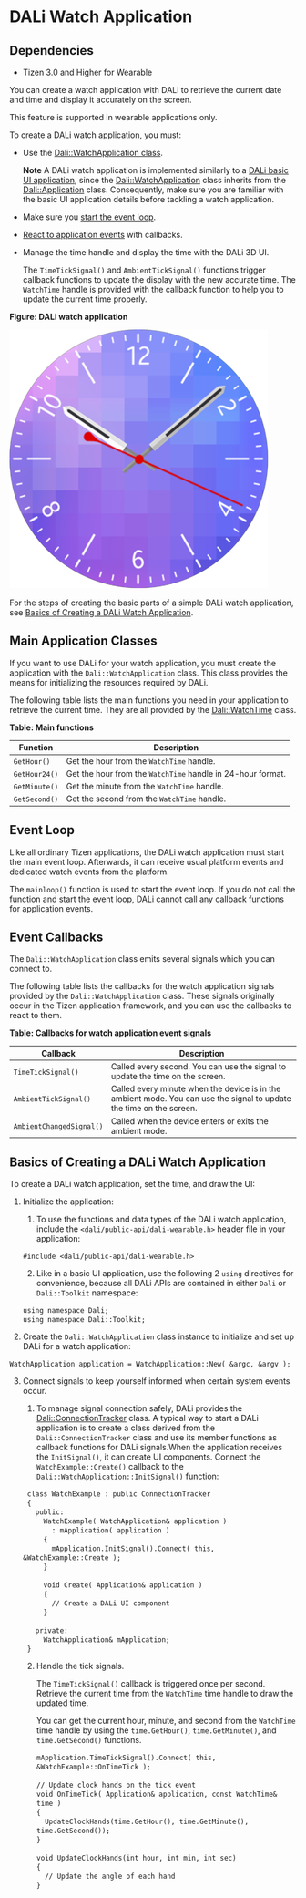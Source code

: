 # DALi Watch Application
## Dependencies
- Tizen 3.0 and Higher for Wearable
 
You can create a watch application with DALi to retrieve the current date and time and display it accurately on the screen.

This feature is supported in wearable applications only.

To create a DALi watch application, you must:

- Use the [Dali::WatchApplication class](#api).

	**Note**
A DALi watch application is implemented similarly to a [DALi basic UI application](dali-basic-app-n.md), since the [Dali::WatchApplication](../../../../org.tizen.native.wearable.apireference/classDali_1_1WatchApplication.html) class inherits from the [Dali::Application](../../../../org.tizen.native.wearable.apireference/classDali_1_1Application.html) class. Consequently, make sure you are familiar with the basic UI application details before tackling a watch application.

- Make sure you [start the event loop](#mainloop).

- [React to application events](#callback) with callbacks.

- Manage the time handle and display the time with the DALi 3D UI.

  The `TimeTickSignal()` and `AmbientTickSignal()` functions trigger callback functions to update the display with the new accurate time. The `WatchTime` handle is provided with the callback function to help you to update the current time properly.

**Figure: DALi watch application**

![DALi watch application](./media/dali_watch_application.png)

For the steps of creating the basic parts of a simple DALi watch application, see [Basics of Creating a DALi Watch Application](#create).

## Main Application Classes

If you want to use DALi for your watch application, you must create the application with the `Dali::WatchApplication` class. This class provides the means for initializing the resources required by DALi.

The following table lists the main functions you need in your application to retrieve the current time. They are all provided by the [Dali::WatchTime](../../../../org.tizen.native.wearable.apireference/classDali_1_1WatchTime.html) class.

**Table: Main functions**

| Function      | Description                              |
| ------------- | ---------------------------------------- |
| `GetHour()`   | Get the hour from the `WatchTime` handle. |
| `GetHour24()` | Get the hour from the `WatchTime` handle in 24-hour format. |
| `GetMinute()` | Get the minute from the `WatchTime` handle. |
| `GetSecond()` | Get the second from the `WatchTime` handle. |

## Event Loop

Like all ordinary Tizen applications, the DALi watch application must start the main event loop. Afterwards, it can receive usual platform events and dedicated watch events from the platform.

The `mainloop()` function is used to start the event loop. If you do not call the function and start the event loop, DALi cannot call any callback functions for application events.

## Event Callbacks

The `Dali::WatchApplication` class emits several signals which you can connect to.

The following table lists the callbacks for the watch application signals provided by the `Dali::WatchApplication` class. These signals originally occur in the Tizen application framework, and you can use the callbacks to react to them.

**Table: Callbacks for watch application event signals**

| Callback                 | Description                              |
| ------------------------ | ---------------------------------------- |
| `TimeTickSignal()`       | Called every second. You can use the signal to update the time on the screen. |
| `AmbientTickSignal()`    | Called every minute when the device is in the ambient mode. You can use the signal to update the time on the screen. |
| `AmbientChangedSignal()` | Called when the device enters or exits the ambient mode. |

## Basics of Creating a DALi Watch Application

To create a DALi watch application, set the time, and draw the UI:

1. Initialize the application:

   1. To use the functions and data types of the DALi watch application, include the `<dali/public-api/dali-wearable.h>` header file in your application:
   ```
   #include <dali/public-api/dali-wearable.h>
   ```
   2. Like in a basic UI application, use the following 2 `using` directives for convenience, because all DALi APIs are contained in either `Dali` or `Dali::Toolkit` namespace:
   ```
   using namespace Dali;
   using namespace Dali::Toolkit;
   ```
2. Create the `Dali::WatchApplication` class instance to initialize and set up DALi for a watch application:
```
WatchApplication application = WatchApplication::New( &argc, &argv );
```

3. Connect signals to keep yourself informed when certain system events occur.

   1. To manage signal connection safely, DALi provides the [Dali::ConnectionTracker](../../../../org.tizen.native.wearable.apireference/classDali_1_1ConnectionTracker.html) class. A typical way to start a DALi application is to create a class derived from the `Dali::ConnectionTracker` class and use its member functions as callback functions for DALi signals.When the application receives the `InitSignal()`, it can create UI components. Connect the `WatchExample::Create()` callback to the `Dali::WatchApplication::InitSignal()` function:
   ```
    class WatchExample : public ConnectionTracker
    {
      public:
        WatchExample( WatchApplication& application )
          : mApplication( application )
        {
          mApplication.InitSignal().Connect( this, &WatchExample::Create );
        }

        void Create( Application& application )
        {
          // Create a DALi UI component
        }

      private:
        WatchApplication& mApplication;
    }
   ```

   2. Handle the tick signals.

      The `TimeTickSignal()` callback is triggered once per second. Retrieve the current time from the `WatchTime` time handle to draw the updated time.

      You can get the current hour, minute, and second from the `WatchTime` time handle by using the `time.GetHour()`, `time.GetMinute()`, and `time.GetSecond()` functions.

      ```
      mApplication.TimeTickSignal().Connect( this, &WatchExample::OnTimeTick );

      // Update clock hands on the tick event
      void OnTimeTick( Application& application, const WatchTime& time )
      {
        UpdateClockHands(time.GetHour(), time.GetMinute(), time.GetSecond());
      }

      void UpdateClockHands(int hour, int min, int sec)
      {
        // Update the angle of each hand
      }
      ```

